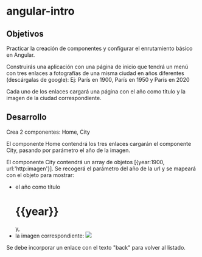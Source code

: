 # angular-intro



## Objetivos

Practicar la creación de componentes y configurar el enrutamiento básico en Angular.

Construirás una aplicación con una página de inicio que tendrá un menú con tres enlaces a fotografías de una misma ciudad en años diferentes (descárgalas de google): Ej: París en 1900, París en 1950 y París en 2020

Cada uno de los enlaces cargará una página con el año como título y la imagen de la ciudad correspondiente.

## Desarrollo

Crea 2 componentes: Home, City

El componente Home contendrá los tres enlaces cargarán el componente City, pasando por parámetro el año de la imagen.

El componente City contendrá un array de objetos [{year:1900, url:'http:imagen'}].
Se recogerá el parámetro del año de la url y se mapeará con el objeto para mostrar:
- el año como título <h1>{{year}}</h1> y,
- la imagen correspondiente: <img src={{url}}>

Se debe incorporar un enlace con el texto "back" para volver al listado.